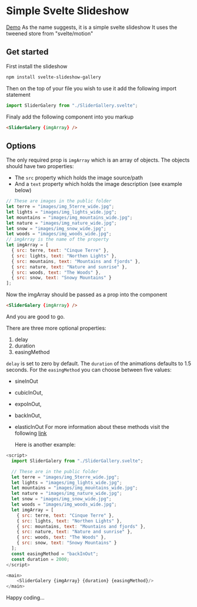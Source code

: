 # Simple Svelte Slideshow

[Demo](https://optimistic-carson-820f70.netlify.com/)
As the name suggests, it is a simple svelte slideshow
It uses the tweened store from "svelte/motion"

## Get started

First install the slideshow

```bash
npm install svelte-slideshow-gallery
```

Then on the top of your file you wish to use it add the following import statement

```javascript
import SliderGalery from "./SliderGallery.svelte";
```

Finaly add the following component into you markup

```html
<SliderGalery {imgArray} />
```

## Options

The only required prop is `imgArray` which is an array of objects.
The objects should have two properties:

- The `src` property which holds the image source/path
- And a `text` property which holds the image description (see example below)

```javascript
// These are images in the public folder
let terre = "images/img_5terre_wide.jpg";
let lights = "images/img_lights_wide.jpg";
let mountains = "images/img_mountains_wide.jpg";
let nature = "images/img_nature_wide.jpg";
let snow = "images/img_snow_wide.jpg";
let woods = "images/img_woods_wide.jpg";
// imgArray is the name of the property
let imgArray = [
  { src: terre, text: "Cinque Terre" },
  { src: lights, text: "Northen Lights" },
  { src: mountains, text: "Mountains and fjords" },
  { src: nature, text: "Nature and sunrise" },
  { src: woods, text: "The Woods" },
  { src: snow, text: "Snowy Mountains" }
];
```

Now the imgArray should be passed as a prop into the component

```html
<SliderGalery {imgArray} />
```

And you are good to go.

There are three more optional properties:

1. delay
2. duration
3. easingMethod

`delay` is set to zero by default. The `duration` of the animations defaults to 1.5 seconds.
For the `easingMethod` you can choose between five values:

- sineInOut
- cubicInOut,
- expoInOut,
- backInOut,
- elasticInOut
  For more information about these methods visit the following [link](https://svelte.dev/examples#easing)

  Here is another example:

```javascript
<script>
  import SliderGalery from "./SliderGallery.svelte";

  // These are in the public folder
  let terre = "images/img_5terre_wide.jpg";
  let lights = "images/img_lights_wide.jpg";
  let mountains = "images/img_mountains_wide.jpg";
  let nature = "images/img_nature_wide.jpg";
  let snow = "images/img_snow_wide.jpg";
  let woods = "images/img_woods_wide.jpg";
  let imgArray = [
    { src: terre, text: "Cinque Terre" },
    { src: lights, text: "Northen Lights" },
    { src: mountains, text: "Mountains and fjords" },
    { src: nature, text: "Nature and sunrise" },
    { src: woods, text: "The Woods" },
    { src: snow, text: "Snowy Mountains" }
  ];
  const easingMethod = "backInOut";
  const duration = 2000;
</script>

<main>
	<SliderGalery {imgArray} {duration} {easingMethod}/>
</main>
```

Happy coding...

